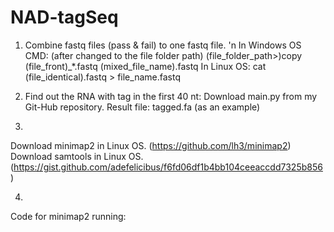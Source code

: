 # NAD-tagSeq

1. Combine fastq files (pass & fail) to one fastq file. \'n
In Windows OS CMD: (after changed to the file folder path) (file_folder_path>)copy (file_front)_*.fastq (mixed_file_name).fastq
In Linux OS: cat (file_identical).fastq > file_name.fastq

2. Find out the RNA with tag in the first 40 nt:
Download main.py from my Git-Hub repository. 
Result file: tagged.fa (as an example)


3.
Download minimap2 in Linux OS. (https://github.com/lh3/minimap2)
Download samtools in Linux OS. (https://gist.github.com/adefelicibus/f6fd06df1b4bb104ceeaccdd7325b856)

4. 
Code for minimap2 running:


